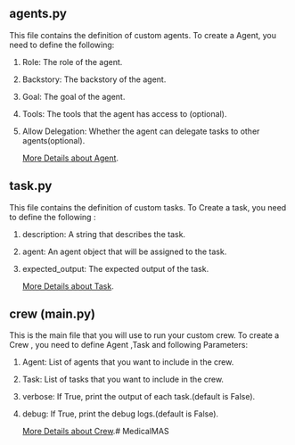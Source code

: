 ## agents.py
This file contains the definition of custom agents.
To create a Agent, you need to define the following:
1. Role: The role of the agent.
2. Backstory: The backstory of the agent.
3. Goal: The goal of the agent.
4. Tools: The tools that the agent has access to (optional).
5. Allow Delegation: Whether the agent can delegate tasks to other agents(optional).

    [More Details about Agent](https://docs.crewai.com/concepts/agents).

## task.py
This file contains the definition of custom tasks.
To Create a task, you need to define the following :
1. description: A string that describes the task.
2. agent: An agent object that will be assigned to the task.
3. expected_output: The expected output of the task.

    [More Details about Task](https://docs.crewai.com/concepts/tasks).

## crew (main.py)
This is the main file that you will use to run your custom crew.
To create a Crew , you need to define Agent ,Task and following Parameters:
1. Agent: List of agents that you want to include in the crew.
2. Task: List of tasks that you want to include in the crew.
3. verbose: If True, print the output of each task.(default is False).
4. debug: If True, print the debug logs.(default is False).

    [More Details about Crew](https://docs.crewai.com/concepts/crew).# MedicalMAS
